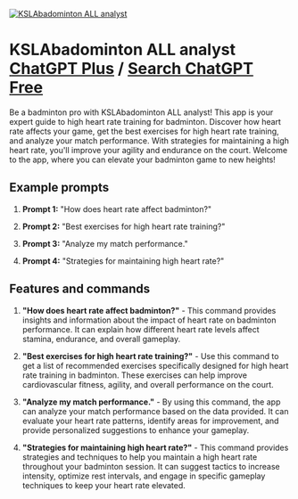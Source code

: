 
[![KSLAbadominton ALL analyst](https://files.oaiusercontent.com/file-PAL7cw1E5pEA856wLOS0xAO8?se=2123-10-17T08%3A54%3A08Z&sp=r&sv=2021-08-06&sr=b&rscc=max-age%3D31536000%2C%20immutable&rscd=attachment%3B%20filename%3D1432511e-85e9-4bec-bef3-7a4fe1922771.png&sig=EX7RmsuH97DrKLKjv8P462qp0Mq%2BDYYRR%2BEultZhgIw%3D)](https://chat.openai.com/g/g-zbYLn537n-kslabadominton-all-analyst)

# KSLAbadominton ALL analyst [ChatGPT Plus](https://chat.openai.com/g/g-zbYLn537n-kslabadominton-all-analyst) / [Search ChatGPT Free](https://gptcall.net/index.html#/?search=KSLAbadominton%20ALL%20analyst)

Be a badminton pro with KSLAbadominton ALL analyst! This app is your expert guide to high heart rate training for badminton. Discover how heart rate affects your game, get the best exercises for high heart rate training, and analyze your match performance. With strategies for maintaining a high heart rate, you'll improve your agility and endurance on the court. Welcome to the app, where you can elevate your badminton game to new heights!

## Example prompts

1. **Prompt 1:** "How does heart rate affect badminton?"

2. **Prompt 2:** "Best exercises for high heart rate training?"

3. **Prompt 3:** "Analyze my match performance."

4. **Prompt 4:** "Strategies for maintaining high heart rate?"

## Features and commands

1. **"How does heart rate affect badminton?"** - This command provides insights and information about the impact of heart rate on badminton performance. It can explain how different heart rate levels affect stamina, endurance, and overall gameplay.

2. **"Best exercises for high heart rate training?"** - Use this command to get a list of recommended exercises specifically designed for high heart rate training in badminton. These exercises can help improve cardiovascular fitness, agility, and overall performance on the court.

3. **"Analyze my match performance."** - By using this command, the app can analyze your match performance based on the data provided. It can evaluate your heart rate patterns, identify areas for improvement, and provide personalized suggestions to enhance your gameplay.

4. **"Strategies for maintaining high heart rate?"** - This command provides strategies and techniques to help you maintain a high heart rate throughout your badminton session. It can suggest tactics to increase intensity, optimize rest intervals, and engage in specific gameplay techniques to keep your heart rate elevated.


